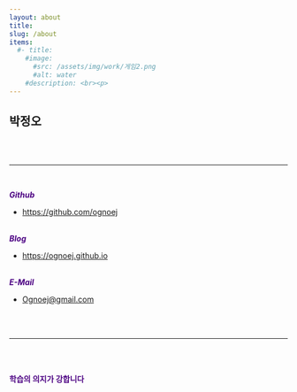 ```yaml
---
layout: about
title: 
slug: /about
items:
  #- title: 
    #image:
      #src: /assets/img/work/게임2.png
      #alt: water
    #description: <br><p>
---
```


**<span style="color:red"></span>**


## **박정오**

<br><br>


--------------
<br>

***<span style="color:indigo">Github</span>***<br>
- <span style="color:#C0C0FF;">https://github.com/ognoej</span><br><br>


***<span style="color:indigo">Blog</span>***<br>
-  <span style="color:#C0C0FF;">https://ognoej.github.io</span><br><br>



***<span style="color:indigo">E-Mail</span>***<br>
- <span style="color:#C0C0FF;">Ognoej@gmail.com</span>


<br>

<br>


-------------

<br />
<br />

**<span style="color:indigo">학습의 의지가 강합니다</span>**<br>


<br />


<br />
<br />
